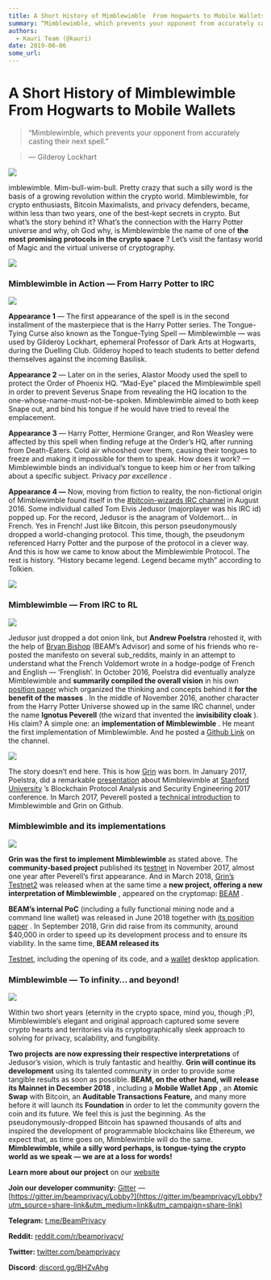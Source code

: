 ```yaml
---
title: A Short History of Mimblewimble  From Hogwarts to Mobile Wallets
summary: “Mimblewimble, which prevents your opponent from accurately casting their next spell.” — Gilderoy Lockhart imblewimble. Mim-bull-wim-bull. Pretty crazy that such a silly word is the basis of a growing revolution within the crypto world. Mimblewimble, for crypto enthusiasts, Bitcoin Maximalists, and privacy defenders, became, within less than two years, one of the best-kept secrets in crypto. But what’s the story behind it? What’s the connection with the Harry Potter universe and why, oh God why,
authors:
  - Kauri Team (@kauri)
date: 2019-06-06
some_url: 
---
```


# A Short History of Mimblewimble  From Hogwarts to Mobile Wallets


> “Mimblewimble, which prevents your opponent from accurately casting their next spell.”

> — Gilderoy Lockhart


![](https://api.kauri.io:443/ipfs/QmYdPkp7fgtjPvg2cpiekiXKGnJqfXedyEsfwT8ZnhihuP)

imblewimble. Mim-bull-wim-bull. Pretty crazy that such a silly word is the basis of a growing revolution within the crypto world. Mimblewimble, for crypto enthusiasts, Bitcoin Maximalists, and privacy defenders, became, within less than two years, one of the best-kept secrets in crypto. But what’s the story behind it? What’s the connection with the Harry Potter universe and why, oh God why, is Mimblewimble the name of one of 
**the most promising protocols in the crypto space**
 ? Let’s visit the fantasy world of Magic and the virtual universe of cryptography.

![](https://api.kauri.io:443/ipfs/Qme7WwsbjXgYhRum2FgqtfKK6aV6yTaFEsWZbJ4DQ6Md7x)


### Mimblewimble in Action — From Harry Potter to IRC

![](https://api.kauri.io:443/ipfs/QmT2rs4ettu4q299FMES3Dn1hrdLqjVVjoT1tAJzMrwYxR)

 
**Appearance 1**
 — The first appearance of the spell is in the second installment of the masterpiece that is the Harry Potter series. The Tongue-Tying Curse also known as the Tongue-Tying Spell — Mimblewimble — was used by Gilderoy Lockhart, ephemeral Professor of Dark Arts at Hogwarts, during the Duelling Club. Gilderoy hoped to teach students to better defend themselves against the incoming Basilisk.
 
**Appearance 2**
 — Later on in the series, Alastor Moody used the spell to protect the Order of Phoenix HQ. “Mad-Eye” placed the Mimblewimble spell in order to prevent Severus Snape from revealing the HQ location to the one-whose-name-must-not-be-spoken. Mimblewimble aimed to both keep Snape out, and bind his tongue if he would have tried to reveal the emplacement.
 
**Appearance 3**
 — Harry Potter, Hermione Granger, and Ron Weasley were affected by this spell when finding refuge at the Order’s HQ, after running from Death-Eaters. Cold air whooshed over them, causing their tongues to freeze and making it impossible for them to speak.
How does it work? — Mimblewimble binds an individual’s tongue to keep him or her from talking about a specific subject.
Privacy 
_par excellence_
 .
 
**Appearance 4 —**
 Now, moving from fiction to reality, the non-fictional origin of Mimblewimble found itself in the 
[#bitcoin-wizards IRC channel](http://gnusha.org/bitcoin-wizards/2016-08-01.log)
 in August 2016. Some individual called Tom Elvis Jedusor (majorplayer was his IRC id) popped up. For the record, Jedusor is the anagram of Voldemort… in French. Yes in French! Just like Bitcoin, this person pseudonymously dropped a world-changing protocol. This time, though, the pseudonym referenced Harry Potter and the purpose of the protocol in a clever way. And this is how we came to know about the Mimblewimble Protocol.
The rest is history. “History became legend. Legend became myth” according to Tolkien.

![](https://api.kauri.io:443/ipfs/QmWPRJjraDJqXvwzd7KVFwFQTGWSkkWEFKE14dom2i8TAn)


### Mimblewimble — From IRC to RL

![](https://api.kauri.io:443/ipfs/QmNUP5PDJYNLJgwFkFWjjqcSWHYzPvKP7JWNoTY5KT8TJX)

Jedusor just dropped a dot onion link, but 
**Andrew Poelstra**
 rehosted it, with the help of 
[Bryan Bishop](https://twitter.com/kanzure)
 (BEAM’s Advisor) and some of his friends who re-posted the manifesto on several sub_reddits, mainly in an attempt to understand what the French Voldemort wrote in a hodge-podge of French and English — ‘Frenglish’.
In October 2016, Poelstra did eventually analyze Mimblewimble and 
**summarily compiled the overall vision**
 in his own 
[position paper](http://diyhpl.us/~bryan/papers2/bitcoin/mimblewimble-andytoshi-draft-2016-10-20.pdf)
 which organized the thinking and concepts behind it 
**for the benefit of the masses**
 .
In the middle of November 2016, another character from the Harry Potter Universe showed up in the same IRC channel, under the name 
**Ignotus Peverell**
 (the wizard that invented the 
**invisibility cloak**
 ). His claim? A simple one: an 
**implementation of Mimblewimble**
 . He meant the first implementation of Mimblewimble. And he posted a 
[Github Link](https://github.com/ignopeverell/grin)
 on the channel.

![](https://api.kauri.io:443/ipfs/QmQSZdLCWmFkZfJiRF8dUUeGTrpCEwUnWb9P321S3h3Eva)

The story doesn’t end here.
This is how 
[Grin](http://grin-tech.org)
 was born.
In January 2017, Poelstra, did a remarkable 
[presentation](https://cyber.stanford.edu/sites/default/files/andrewpoelstra.pdf)
 about Mimblewimble at 
[Stanford University](https://www.stanford.edu/)
 ’s Blockchain Protocol Analysis and Security Engineering 2017 conference.
In March 2017, Peverell posted a 
[technical introduction](https://github.com/mimblewimble/grin/blob/master/doc/intro.md)
 to Mimblewimble and Grin on Github.

### Mimblewimble and its implementations

![](https://api.kauri.io:443/ipfs/QmZVhG1JP1DXVhTXxPQNNRfXhZGHnhD9oVaC5Az69bFGjn)

 
**Grin was the first to implement Mimblewimble**
 as stated above. The 
**community-based project**
 published its 
[testnet](https://www.reddit.com/r/grincoin/comments/7dfrhh/grin_testnet1_has_been_launched/)
 in November 2017, almost one year after Peverell’s first appearance.
And in March 2018, 
[Grin’s Testnet2](https://github.com/mimblewimble/grin/milestone/3?closed=1)
 was released when at the same time a 
**new project, offering a new interpretation of Mimblewimble**
 , appeared on the cryptomap: 
[BEAM](http://beam-mw.com)
 .
 
**BEAM’s internal PoC**
 (including a fully functional mining node and a command line wallet) was released in June 2018 together with 
[its position paper](https://docs.beam.mw/BEAM_Position_Paper_v0.2.2.pdf)
 .
In September 2018, Grin did raise from its community, around $40,000 in order to speed up its development process and to ensure its viability.
In the same time, 
**BEAM released its**
  
[Testnet,](https://github.com/beam-mw/beam)
 including the opening of its code, and a 
[wallet](https://www.beam-mw.com/downloads)
 desktop application.

### Mimblewimble — To infinity… and beyond!

![](https://api.kauri.io:443/ipfs/QmdKWLziptLL5qb53HHQ7WL92LZtJ7gL7KS3h1At821Hmb)

Within two short years (eternity in the crypto space, mind you, though ;P), Mimblewimble’s elegant and original approach captured some severe crypto hearts and territories via its cryptographically sleek approach to solving for privacy, scalability, and fungibility.
 
**Two projects are now expressing their respective interpretations**
 of Jedusor’s vision, which is truly fantastic and healthy. 
**Grin will continue its development**
 using its talented community in order to provide some tangible results as soon as possible. 
**BEAM, on the other hand, will release its Mainnet in December 2018**
 , including a 
**Mobile Wallet App**
 , an 
**Atomic Swap**
 with Bitcoin, an 
**Auditable Transactions Feature,**
 and many more before it will launch its 
**Foundation**
 in order to let the community govern the coin and its future.
We feel this is just the beginning. As the pseudonymously-dropped Bitcoin has spawned thousands of alts and inspired the development of programmable blockchains like Ethereum, we expect that, as time goes on, Mimblewimble will do the same. 
**Mimblewimble, while a silly word perhaps, is tongue-tying the crypto world as we speak — we are at a loss for words!**
 
 
**Learn more about our project** on our [website](http://beam.mw)
 
 
**Join our developer community:** [Gitter](https://gitter.im/beamprivacy/Lobby?utm_source=share-link&utm_medium=link&utm_campaign=share-link) — [https://gitter.im/beamprivacy/Lobby?](https://gitter.im/beamprivacy/Lobby?utm_source=share-link&utm_medium=link&utm_campaign=share-link)
 
 
**Telegram:** [t.me/BeamPrivacy](https://t.me/BeamPrivacy)
 
 
**Reddit:** [reddit.com/r/beamprivacy/](https://www.reddit.com/r/beamprivacy/)
 
 
**Twitter:** [twitter.com/beamprivacy](http://twitter.com/beamprivacy)
 
 
**Discord**:  [discord.gg/BHZvAhg](https://discord.gg/BHZvAhg)
 
